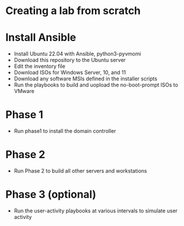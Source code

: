# Creating a lab from scratch

# Install Ansible
- Install Ubuntu 22.04 with Ansible, python3-pyvmomi
- Download this repository to the Ubuntu server
- Edit the inventory file
- Download ISOs for Windows Server, 10, and 11
- Download any software MSIs defined in the installer scripts
- Run the playbooks to build and uopload the no-boot-prompt ISOs to VMware

# Phase 1
- Run phase1 to install the domain controller

# Phase 2
- Run Phase 2 to build all other servers and workstations

# Phase 3 (optional)
- Run the user-activity playbooks at various intervals to simulate user activity
